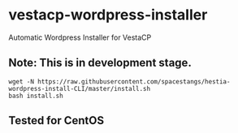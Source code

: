 # vestacp-wordpress-installer
Automatic Wordpress Installer for VestaCP


## Note: This is in development stage.

```shell
wget -N https://raw.githubusercontent.com/spacestangs/hestia-wordpress-install-CLI/master/install.sh
bash install.sh
```

## Tested for CentOS 
